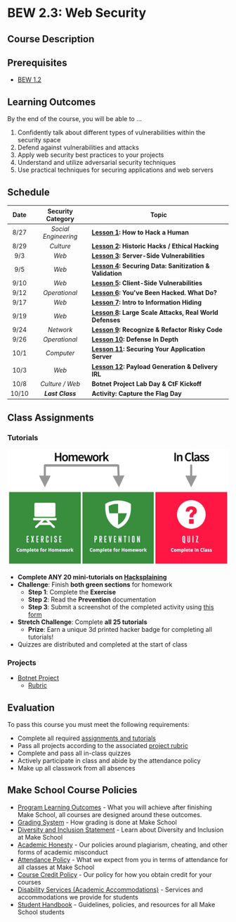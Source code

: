 # BEW 2.3: Web Security

## Course Description

## Prerequisites

- [BEW 1.2](https://make.sc/bew1.2)

## Learning Outcomes

By the end of the course, you will be able to ...

1. Confidently talk about different types of vulnerabilities within the security space
2. Defend against  vulnerabilities and attacks
3. Apply web security best practices to your projects
4. Understand and utilize adversarial security techniques
5. Use practical techniques for securing applications and web servers

## Schedule

| Date  |  Security Category   | Topic                                                    |
| :---: | :------------------: | -------------------------------------------------------- |
| 8/27  | _Social Engineering_ | **[Lesson 1]: How to Hack a Human**                      |
| 8/29  |      _Culture_       | **[Lesson 2]: Historic Hacks / Ethical Hacking**         |
|  9/3  |        _Web_         | **[Lesson 3]: Server-Side Vulnerabilities**              |
|  9/5  |        _Web_         | **[Lesson 4]: Securing Data: Sanitization & Validation** |
| 9/10  |        _Web_         | **[Lesson 5]: Client-Side Vulnerabilities**              |
| 9/12  |    _Operational_     | **[Lesson 6]: You've Been Hacked. What Do?**             |
| 9/17  |        _Web_         | **[Lesson 7]: Intro to Information Hiding**              |
| 9/19  |        _Web_         | **[Lesson 8]: Large Scale Attacks, Real World Defenses** |
| 9/24  |      _Network_       | **[Lesson 9]: Recognize & Refactor Risky Code**          |
| 9/26  |    _Operational_     | **[Lesson 10]: Defense In Depth**                        |
| 10/1  |      _Computer_      | **[Lesson 11]: Securing Your Application Server**        |
| 10/3  |        _Web_         | **[Lesson 12]: Payload Generation & Delivery IRL**       |
| 10/8  |   _Culture / Web_    | **Botnet Project Lab Day & CtF Kickoff**                 |
| 10/10 |   _**Last Class**_   | **Activity: Capture the Flag Day**                       |

[Lesson 1]: Lessons/Lesson1.md
[Lesson 2]: Lessons/Lesson2.md
[Lesson 3]: Lessons/Lesson3.md
[Lesson 4]: Lessons/Lesson4.md
[Lesson 5]: Lessons/Lesson5.md
[Lesson 6]: Lessons/Lesson6.md
[Lesson 7]: Lessons/Lesson7.md
[Lesson 8]: Lessons/Lesson8.md
[Lesson 9]: Lessons/Lesson9.md
[Lesson 10]: Lessons/Lesson10.md
[Lesson 11]: Lessons/Lesson11.md
[Lesson 12]: Lessons/Lesson12.md
[Lesson 13]: Lessons/Lesson13.md


## Class Assignments

### Tutorials

<p align="center">
  <img src="Resources/TutorialGuide.png" alt="Tutorial Guide">
</p>

-  **Complete ANY 20  mini-tutorials on [Hacksplaining](https://www.hacksplaining.com)**
  - **Challenge**: Finish **both green sections** for homework
     - **Step 1**: Complete the **Exercise**
     - **Step 2**: Read the **Prevention** documentation
     - **Step 3**: Submit a screenshot of the completed activity using [this form]()
   - **Stretch Challenge**: Complete **all 25 tutorials**
       - **Prize**: Earn a unique 3d printed hacker badge for completing all tutorials!
- Quizzes are distributed and completed at the start of class


### Projects

- [Botnet Project](Assignments/Project.md)
  - [Rubric](Assignments/Rubric.md)

## Evaluation

To pass this course you must meet the following requirements:

- Complete all required [assignments and tutorials](#class-assignments)
- Pass all projects according to the associated [project rubric](Assignments/Rubric.md)
- Complete and pass all in-class quizzes
- Actively participate in class and abide by the attendance policy
- Make up all classwork from all absences

## Make School Course Policies

- [Program Learning Outcomes](https://make.sc/program-learning-outcomes) - What you will achieve after finishing Make School, all courses are designed around these outcomes.
- [Grading System](https://make.sc/grading-system) - How grading is done at Make School
- [Diversity and Inclusion Statement](https://make.sc/diversity-and-inclusion-statement) - Learn about Diversity and Inclusion at Make School
- [Academic Honesty](https://make.sc/academic-honesty-policy) - Our policies around plagiarism, cheating, and other forms of academic misconduct
- [Attendance Policy](https://make.sc/attendance-policy) - What we expect from you in terms of attendance for all classes at Make School
- [Course Credit Policy](https://make.sc/course-credit-policy) - Our policy for how you obtain credit for your courses
- [Disability Services (Academic Accommodations)](https://make.sc/disability-services) - Services and accommodations we provide for students
- [Student Handbook](https://make.sc/student-handbook) - Guidelines, policies, and resources for all Make School students
